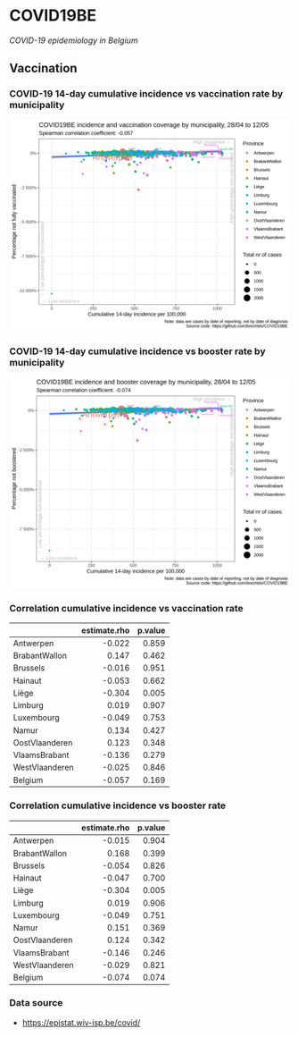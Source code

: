 
# COVID19BE

*COVID-19 epidemiology in Belgium*

## Vaccination

### COVID-19 14-day cumulative incidence vs vaccination rate by municipality

![](covid19be-vaccination.png)

### COVID-19 14-day cumulative incidence vs booster rate by municipality

![](covid19be-vaccination-booster.png)

### Correlation cumulative incidence vs vaccination rate

|                | estimate.rho | p.value |
| :------------- | -----------: | ------: |
| Antwerpen      |      \-0.022 |   0.859 |
| BrabantWallon  |        0.147 |   0.462 |
| Brussels       |      \-0.016 |   0.951 |
| Hainaut        |      \-0.053 |   0.662 |
| Liège          |      \-0.304 |   0.005 |
| Limburg        |        0.019 |   0.907 |
| Luxembourg     |      \-0.049 |   0.753 |
| Namur          |        0.134 |   0.427 |
| OostVlaanderen |        0.123 |   0.348 |
| VlaamsBrabant  |      \-0.136 |   0.279 |
| WestVlaanderen |      \-0.025 |   0.846 |
| Belgium        |      \-0.057 |   0.169 |

### Correlation cumulative incidence vs booster rate

|                | estimate.rho | p.value |
| :------------- | -----------: | ------: |
| Antwerpen      |      \-0.015 |   0.904 |
| BrabantWallon  |        0.168 |   0.399 |
| Brussels       |      \-0.054 |   0.826 |
| Hainaut        |      \-0.047 |   0.700 |
| Liège          |      \-0.304 |   0.005 |
| Limburg        |        0.019 |   0.906 |
| Luxembourg     |      \-0.049 |   0.751 |
| Namur          |        0.151 |   0.369 |
| OostVlaanderen |        0.124 |   0.342 |
| VlaamsBrabant  |      \-0.146 |   0.246 |
| WestVlaanderen |      \-0.029 |   0.821 |
| Belgium        |      \-0.074 |   0.074 |

### Data source

  - <https://epistat.wiv-isp.be/covid/>
